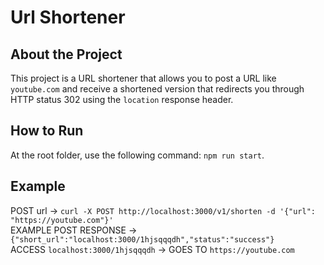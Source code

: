 # Url Shortener

## About the Project

This project is a URL shortener that allows you to post a URL like `youtube.com` and receive a shortened version that redirects you through HTTP status 302 using the `location` response header.

## How to Run

At the root folder, use the following command: `npm run start`.

## Example

POST url -> `curl -X POST http://localhost:3000/v1/shorten -d '{"url": "https://youtube.com"}'` <br>
EXAMPLE POST RESPONSE -> `{"short_url":"localhost:3000/1hjsqqqdh","status":"success"}` <br>
ACCESS `localhost:3000/1hjsqqqdh` -> GOES TO `https://youtube.com`
